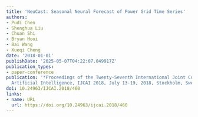 ```yaml
---
title: 'NeuCast: Seasonal Neural Forecast of Power Grid Time Series'
authors:
- Pudi Chen
- Shenghua Liu
- Chuan Shi
- Bryan Hooi
- Bai Wang
- Xueqi Cheng
date: '2018-01-01'
publishDate: '2025-05-07T04:22:07.049917Z'
publication_types:
- paper-conference
publication: '*Proceedings of the Twenty-Seventh International Joint Conference on
  Artificial Intelligence, IJCAI 2018, July 13-19, 2018, Stockholm, Sweden*'
doi: 10.24963/IJCAI.2018/460
links:
- name: URL
  url: https://doi.org/10.24963/ijcai.2018/460
---
```

